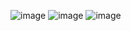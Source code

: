 ![image](https://github.com/ClementMalon/OS/assets/92983136/cc408a71-cca6-4243-94b5-2e85ea8dc3ab)
![image](https://github.com/ClementMalon/OS/assets/92983136/d2a31ce1-54ff-4e71-b127-b542d24312a6)
![image](https://github.com/ClementMalon/OS/assets/92983136/6abd3483-6f4f-4a64-9c9e-01b51a521e26)
